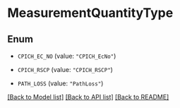 # MeasurementQuantityType

## Enum


* `CPICH_EC_NO` (value: `"CPICH_EcNo"`)

* `CPICH_RSCP` (value: `"CPICH_RSCP"`)

* `PATH_LOSS` (value: `"PathLoss"`)


[[Back to Model list]](../README.md#documentation-for-models) [[Back to API list]](../README.md#documentation-for-api-endpoints) [[Back to README]](../README.md)


